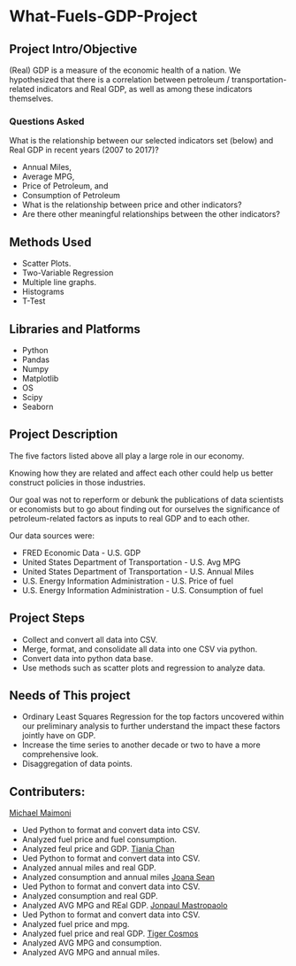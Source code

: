 # What-Fuels-GDP-Project

## Project Intro/Objective
(Real) GDP is a measure of the economic health of a nation.
We hypothesized that there is a correlation between petroleum / transportation-related indicators and Real GDP, as well as among these indicators themselves.

### Questions Asked
What is the relationship between our selected indicators set (below) and Real GDP in recent years (2007 to 2017)? 
 * Annual Miles, 
 * Average MPG, 
 * Price of Petroleum, and 
 * Consumption of Petroleum
* What is the relationship between price and other indicators?
* Are there other meaningful relationships between the other indicators?

## Methods Used
* Scatter Plots.
* Two-Variable Regression
* Multiple line graphs.
* Histograms
* T-Test

## Libraries and Platforms
* Python
* Pandas
* Numpy 
* Matplotlib 
* OS
* Scipy 
* Seaborn

## Project Description
The five factors listed above all play a large role in our economy.

Knowing how they are related and affect each other could help us better construct policies in those industries.

Our goal was not to reperform or debunk the publications of data scientists or economists but to go about finding out for ourselves the significance of petroleum-related factors as inputs to real GDP and to each other.

Our data sources were:
* FRED Economic Data - U.S. GDP
* United States Department of Transportation - U.S. Avg MPG
* United States Department of Transportation - U.S. Annual Miles
* U.S. Energy Information Administration - U.S. Price of fuel
* U.S. Energy Information Administration - U.S. Consumption of fuel



## Project Steps
* Collect and convert all data into CSV.
* Merge, format, and consolidate all data into one CSV via python.
* Convert data into python data base.
* Use methods such as scatter plots and regression to analyze data.

## Needs of This project
* Ordinary Least Squares Regression for the top factors uncovered within our preliminary analysis to further understand the impact these factors jointly have on GDP. 
* Increase the time series to another decade or two to have a more comprehensive look.
* Disaggregation of data points.

## Contributers:
[Michael Maimoni](https://github.com/mmymoney/mmymoney.github.io)
 * Ued Python to format and convert data into CSV.
 * Analyzed fuel price and fuel consumption.
 * Analyzed feul price and GDP.
[Tiania Chan](https://github.com/tianiachan/tianiachan.github.io)
 * Ued Python to format and convert data into CSV.
 * Analyzed annual miles and real GDP.
 * Analyzed consumption and annual miles
[Joana Sean](https://www.linkedin.com/in/joana-sean/)
 * Ued Python to format and convert data into CSV.
 * Analyzed consumption and real GDP.
 * Analyzed AVG MPG and REal GDP.
[Jonpaul Mastropaolo](https://www.linkedin.com/in/jonpaul-mastropaolo-a5310552/)
 * Ued Python to format and convert data into CSV.
 * Analyzed fuel price and mpg.
 * Analyzed fuel price and real GDP.
[Tiger Cosmos](https://www.linkedin.com/in/tigercosmos/)
 * Analyzed AVG MPG and consumption.
 * Analyzed AVG MPG and annual miles.
  

 

